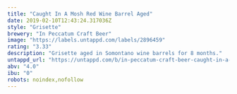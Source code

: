 ```yaml
---
title: "Caught In A Mosh Red Wine Barrel Aged"
date: 2019-02-10T12:43:24.317036Z
style: "Grisette"
brewery: "In Peccatum Craft Beer"
image: "https://labels.untappd.com/labels/2896459"
rating: "3.33"
description: "Grisette aged in Somontano wine barrels for 8 months."
untappd_url: "https://untappd.com/b/in-peccatum-craft-beer-caught-in-a-mosh-red-wine-barrel-aged/2896459"
abv: "4.0"
ibu: "0"
robots: noindex,nofollow
---
```

